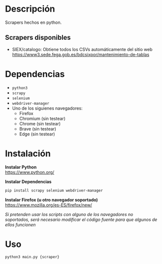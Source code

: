 # Descripción

Scrapers hechos en python.

## Scrapers disponibles

- SIEX/catalogo: Obtiene todos los CSVs automáticamente del sitio web <https://www3.sede.fega.gob.es/bdcsixpor/mantenimiento-de-tablas>

# Dependencias

- `python3`
- `scrapy`
- `selenium`
- `webdriver-manager`
- Uno de los siguienes navegadores:
	- Firefox
	- Chromium (sin testear)
	- Chrome (sin testear)
	- Brave (sin testear)
	- Edge (sin testear)

# Instalación

**Instalar Python**  
<https://www.python.org/>

**Instalar Dependencias**  
```sh
pip install scrapy selenium webdriver-manager
```

**Instalar Firefox (u otro navegador soportado)**  
<https://www.mozilla.org/es-ES/firefox/new/>

_Si pretenden usar los scripts con alguno de los navegadores no soportados, será necesario modificar el código fuente para que algunos de ellos funcionen_

# Uso

```sh
python3 main.py {scraper}
```
